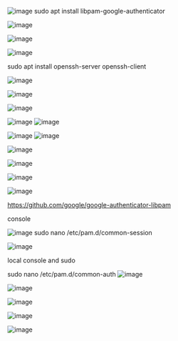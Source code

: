 ![image](https://github.com/user-attachments/assets/390a58af-eb59-4831-ba95-5896524173b1)
sudo apt install libpam-google-authenticator

![image](https://github.com/user-attachments/assets/d93fec4a-75b4-43b0-9ba7-f54f31752a85)

![image](https://github.com/user-attachments/assets/6a4cc27c-d683-4f9e-87f5-feb7006f8c31)

![image](https://github.com/user-attachments/assets/a0e252f7-19c5-459e-9003-1c025e8e7bbb)


sudo apt install openssh-server openssh-client

![image](https://github.com/user-attachments/assets/08296368-c5c5-4deb-a014-3e743a544f90)


![image](https://github.com/user-attachments/assets/68915275-ceb4-4234-8a83-21fd4b237a3b)


![image](https://github.com/user-attachments/assets/9422bd93-8f9f-4781-84f6-87d9a71326a4)

![image](https://github.com/user-attachments/assets/cd89dcda-c94a-485c-9c0d-ff5ea15abe3b)
![image](https://github.com/user-attachments/assets/14ad1976-4be5-41af-993c-1f57645e0cda)

![image](https://github.com/user-attachments/assets/93f373e5-213d-4c90-8d46-4692774549c2)
![image](https://github.com/user-attachments/assets/243c4cc7-fa14-4f54-8212-29d62ed608c1)

![image](https://github.com/user-attachments/assets/dfbd81d3-78dc-42da-95e7-ad716a7d113e)

![image](https://github.com/user-attachments/assets/8f41281f-9564-48de-b430-e05278d378c7)


![image](https://github.com/user-attachments/assets/71e40a26-2cbe-4d6b-9dae-852361d033bf)

![image](https://github.com/user-attachments/assets/0fde50c8-7775-440a-aeef-00f828cb373e)


https://github.com/google/google-authenticator-libpam

console


![image](https://github.com/user-attachments/assets/5ad83067-9598-4f08-8f4f-13c8afc89151)
sudo nano /etc/pam.d/common-session

![image](https://github.com/user-attachments/assets/15398c0f-e193-46fd-abd9-8ccbe1ed1f94)


local console and sudo

sudo nano /etc/pam.d/common-auth 
![image](https://github.com/user-attachments/assets/3cef3e41-0bf5-4cea-90a2-2bee527c0fe4)

![image](https://github.com/user-attachments/assets/d789ddb1-a136-446a-86da-6fc9763b6374)


![image](https://github.com/user-attachments/assets/0a03d58b-a9ff-4b3d-8f39-532af82233e3)



![image](https://github.com/user-attachments/assets/f24b1dbc-6c50-4070-8728-00a2b63199ce)

![image](https://github.com/user-attachments/assets/1c20687d-ae91-4c59-babf-f4c41c736127)

